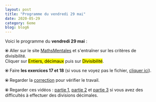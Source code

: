 ```yaml
---
layout: post
title: "Programme du vendredi 29 mai"
date: 2020-05-29
category: 6eme
blog: blog6
---
```


Voici le programme du <b>vendredi 29 mai</b> :

⦿ Aller sur le site <a href="http://mathsmentales.net/">MathsMentales</a> et s'entraîner sur les critères de divisibilité.
<br>
Cliquer sur <mark>Entiers, décimaux</mark> puis sur <mark>Divisibilité</mark>. 

⦿ Faire <strong>les exercices 17 et 18</strong> (si vous ne voyez pas le fichier, <a href="/exercices/6eme/6eme_exercices_vendredi_29_mai_2020.pdf">cliquer ici</a>).

<object data="/exercices/6eme/6eme_exercices_vendredi_29_mai_2020.pdf" width="100%" height="500" type='application/pdf'></object>

⦿ Regarder la <a class="correction" href="/exercices/6eme/6eme_exercices_vendredi_29_mai_2020_corrections.pdf">correction</a> pour vérifier le travail.

⦿ Regarder ces vidéos : <a class="video" href="https://youtu.be/RbkDd_p_EVU">partie 1</a>, <a class="video" href="https://youtu.be/kagPFHfG-ZU">partie 2</a> et <a class="video" href="https://youtu.be/CnuDwxwNl9k">partie 3</a> si vous avez des difficultés à effectuer des divisions décimales.
 
